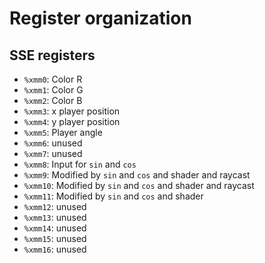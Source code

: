# Register organization

## SSE registers


- `%xmm0`: Color R
- `%xmm1`: Color G
- `%xmm2`: Color B
- `%xmm3`: x player position
- `%xmm4`: y player position
- `%xmm5`: Player angle
- `%xmm6`: unused
- `%xmm7`: unused
- `%xmm8`: Input for `sin` and `cos`
- `%xmm9`: Modified by `sin` and `cos` and shader and raycast
- `%xmm10`: Modified by `sin` and `cos` and shader and raycast
- `%xmm11`: Modified by `sin` and `cos` and shader
- `%xmm12`: unused
- `%xmm13`: unused
- `%xmm14`: unused
- `%xmm15`: unused
- `%xmm16`: unused

